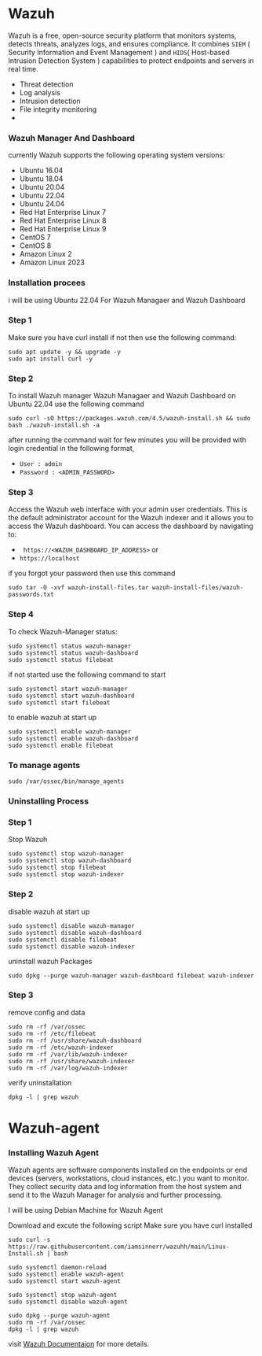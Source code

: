 # Wazuh
Wazuh is a free, open-source security platform that monitors systems, detects threats, analyzes logs, and ensures compliance. It combines `SIEM` ( Security Information and Event Management ) and `HIDS`( Host-based Intrusion Detection System ) capabilities to protect endpoints and servers in real time.
- Threat detection
- Log analysis
- Intrusion detection
- File integrity monitoring
- 
### Wazuh Manager And Dashboard
currently Wazuh supports the following operating system versions:

- Ubuntu 16.04  
- Ubuntu 18.04  
- Ubuntu 20.04  
- Ubuntu 22.04  
- Ubuntu 24.04  
- Red Hat Enterprise Linux 7  
- Red Hat Enterprise Linux 8  
- Red Hat Enterprise Linux 9  
- CentOS 7  
- CentOS 8  
- Amazon Linux 2  
- Amazon Linux 2023  

### Installation procees

i will be using Ubuntu 22.04
For Wazuh Managaer and Wazuh Dashboard 

### Step 1
Make sure you have curl install if not then use the following command:

```
sudo apt update -y && upgrade -y
sudo apt install curl -y
```
### Step 2
To install Wazuh manager Wazuh Managaer and Wazuh Dashboard on Ubuntu 22.04 use the following command

```
sudo curl -sO https://packages.wazuh.com/4.5/wazuh-install.sh && sudo bash ./wazuh-install.sh -a
```

after running the command wait for few minutes you will be provided with login credential in the following format,

- `User : admin`
- `Password : <ADMIN_PASSWORD>`

### Step 3
Access the Wazuh web interface with your admin user credentials. 
This is the default administrator account for the Wazuh indexer and it allows you to access the Wazuh dashboard.
You can access the dashboard by navigating to:
- ` https://<WAZUH_DASHBOARD_IP_ADDRESS>`
or 
- `https://localhost`

if you forgot your password then use this command

```
sudo tar -O -xvf wazuh-install-files.tar wazuh-install-files/wazuh-passwords.txt
```
### Step 4

To check Wazuh-Manager status:
```
sudo systemctl status wazuh-manager
sudo systemctl status wazuh-dashboard
sudo systemctl status filebeat
```

if not started use the following command to start
```
sudo systemctl start wazuh-manager
sudo systemctl start wazuh-dashboard
sudo systemctl start filebeat
```

to enable wazuh at start up 
```
sudo systemctl enable wazuh-manager
sudo systemctl enable wazuh-dashboard
sudo systemctl enable filebeat
```
### To manage agents
```
sudo /var/ossec/bin/manage_agents
```

### Uninstalling Process

### Step 1
Stop Wazuh
```
sudo systemctl stop wazuh-manager
sudo systemctl stop wazuh-dashboard
sudo systemctl stop filebeat
sudo systemctl stop wazuh-indexer
```

### Step 2
disable wazuh at start up
```
sudo systemctl disable wazuh-manager
sudo systemctl disable wazuh-dashboard
sudo systemctl disable filebeat
sudo systemctl disable wazuh-indexer
```
uninstall wazuh Packages
```
sudo dpkg --purge wazuh-manager wazuh-dashboard filebeat wazuh-indexer
```
### Step 3
remove config and data
```
sudo rm -rf /var/ossec
sudo rm -rf /etc/filebeat
sudo rm -rf /usr/share/wazuh-dashboard
sudo rm -rf /etc/wazuh-indexer
sudo rm -rf /var/lib/wazuh-indexer
sudo rm -rf /usr/share/wazuh-indexer
sudo rm -rf /var/log/wazuh-indexer

```

verify uninstallation
```
dpkg -l | grep wazuh
```


# Wazuh-agent
### Installing Wazuh Agent
Wazuh agents are software components installed on the endpoints or end devices (servers, workstations, cloud instances, etc.) you want to monitor. 
They collect security data and log information from the host system and send it to the Wazuh Manager for analysis and further processing.

I will be using Debian Machine for Wazuh Agent

Download and excute the following script Make sure you have curl installed


```
sudo curl -s https://raw.githubusercontent.com/iamsinnerr/wazuhh/main/Linux-Install.sh | bash
```
```
sudo systemctl daemon-reload
sudo systemctl enable wazuh-agent
sudo systemctl start wazuh-agent
```
```
sudo systemctl stop wazuh-agent
sudo systemctl disable wazuh-agent
```
```
sudo dpkg --purge wazuh-agent
sudo rm -rf /var/ossec
dpkg -l | grep wazuh
```
visit [Wazuh Documentaion](https://documentation.wazuh.com/current/getting-started/index.html) for more details.
